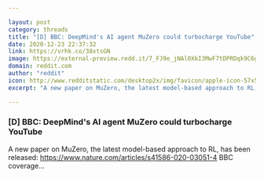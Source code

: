 ```yaml
---

layout: post
category: threads
title: "[D] BBC: DeepMind's AI agent MuZero could turbocharge YouTube"
date: 2020-12-23 22:37:32
link: https://vrhk.co/38xtsGN
image: https://external-preview.redd.it/7_FJ9e_jNAl0XkI3MwF7tDPRDqk9C6gW_kBmcoY2QFc.jpg?width=685&height=307&auto=webp&crop=685:307,smart&s=443b990e0652a01894837e86c32dec5250057114
domain: reddit.com
author: "reddit"
icon: http://www.redditstatic.com/desktop2x/img/favicon/apple-icon-57x57.png
excerpt: "A new paper on MuZero, the latest model-based approach to RL, has been released: <https://www.nature.com/articles/s41586-020-03051-4> BBC coverage..."

---
```


### [D] BBC: DeepMind's AI agent MuZero could turbocharge YouTube

A new paper on MuZero, the latest model-based approach to RL, has been released: <https://www.nature.com/articles/s41586-020-03051-4> BBC coverage...